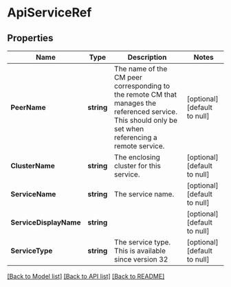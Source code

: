 # ApiServiceRef

## Properties
Name | Type | Description | Notes
------------ | ------------- | ------------- | -------------
**PeerName** | **string** | The name of the CM peer corresponding to the remote CM that manages the referenced service. This should only be set when referencing a remote service. | [optional] [default to null]
**ClusterName** | **string** | The enclosing cluster for this service. | [optional] [default to null]
**ServiceName** | **string** | The service name. | [optional] [default to null]
**ServiceDisplayName** | **string** |  | [optional] [default to null]
**ServiceType** | **string** | The service type. This is available since version 32 | [optional] [default to null]

[[Back to Model list]](../README.md#documentation-for-models) [[Back to API list]](../README.md#documentation-for-api-endpoints) [[Back to README]](../README.md)


